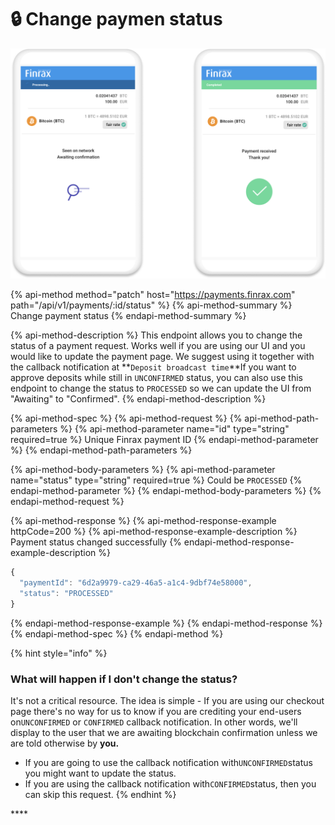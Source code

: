 # 🔒 Change paymen status

![](../../.gitbook/assets/component-86.png)

{% api-method method="patch" host="https://payments.finrax.com" path="/api/v1/payments/:id/status" %}
{% api-method-summary %}
Change payment status
{% endapi-method-summary %}

{% api-method-description %}
This endpoint allows you to change the status of a payment request. Works well if you are using our UI and you would like to update the payment page. We suggest using it together with the callback notification at **`Deposit broadcast time`**If you want to approve deposits while still in `UNCONFIRMED` status, you can also use this endpoint to change the status to `PROCESSED` so we can update the UI from "Awaiting" to "Confirmed".
{% endapi-method-description %}

{% api-method-spec %}
{% api-method-request %}
{% api-method-path-parameters %}
{% api-method-parameter name="id" type="string" required=true %}
Unique Finrax payment ID
{% endapi-method-parameter %}
{% endapi-method-path-parameters %}

{% api-method-body-parameters %}
{% api-method-parameter name="status" type="string" required=true %}
Could be `PROCESSED`
{% endapi-method-parameter %}
{% endapi-method-body-parameters %}
{% endapi-method-request %}

{% api-method-response %}
{% api-method-response-example httpCode=200 %}
{% api-method-response-example-description %}
Payment status changed successfully
{% endapi-method-response-example-description %}

```javascript
{
  "paymentId": "6d2a9979-ca29-46a5-a1c4-9dbf74e58000",
  "status": "PROCESSED"
}
```
{% endapi-method-response-example %}
{% endapi-method-response %}
{% endapi-method-spec %}
{% endapi-method %}



{% hint style="info" %}
### What will happen if I don't change the status?

It's not a critical resource. The idea is simple - If you are using our checkout page there's no way for us to know if you are crediting your end-users on`UNCONFIRMED` or `CONFIRMED` callback notification. In other words, we'll display to the user that we are awaiting blockchain confirmation unless we are told otherwise by **you.**

* If you are going to use the callback notification with`UNCONFIRMED`status you might want to update the status.
* If you are using the callback notification with`CONFIRMED`status, then you can skip this request.
{% endhint %}

\*\*\*\*


